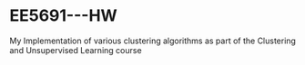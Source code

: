 # EE5691---HW
My Implementation of various clustering algorithms as part of the Clustering and Unsupervised Learning course
